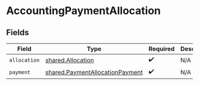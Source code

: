 # AccountingPaymentAllocation


## Fields

| Field                                                                              | Type                                                                               | Required                                                                           | Description                                                                        |
| ---------------------------------------------------------------------------------- | ---------------------------------------------------------------------------------- | ---------------------------------------------------------------------------------- | ---------------------------------------------------------------------------------- |
| `allocation`                                                                       | [shared.Allocation](../../models/shared/allocation.md)                             | :heavy_check_mark:                                                                 | N/A                                                                                |
| `payment`                                                                          | [shared.PaymentAllocationPayment](../../models/shared/paymentallocationpayment.md) | :heavy_check_mark:                                                                 | N/A                                                                                |